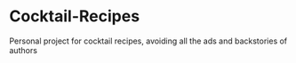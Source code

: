# Cocktail-Recipes
Personal project for cocktail recipes, avoiding all the ads and backstories of authors

